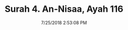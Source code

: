 ---
title       : "Surah 4. An-Nisaa, Ayah 116"
date        : 7/25/2018 2:53:08 PM
draft       : false
type        : "quran"
layout      : "compare"
BookCode    : "CMP"
SurahNumber : "4"
AyahNumber  : "116"
TotalAyah   : "176"
---